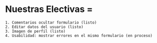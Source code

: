 # Nuestras Electivas = 
    1. Comentarios ocultar formulario (listo)
    2. Editar datos del usuario (listo)
    3. Imagen de perfil (listo)
    4. Usabilidad: mostrar errores en el mismo formulario (en proceso)